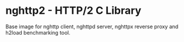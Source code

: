 # nghttp2 - HTTP/2 C Library

Base image for nghttp client, nghttpd server, nghttpx reverse proxy and h2load
benchmarking tool.
